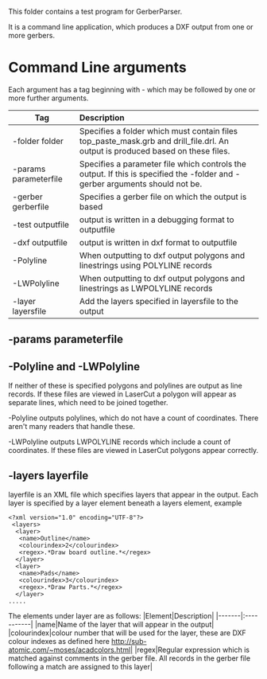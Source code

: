 This folder contains a test program for GerberParser.

It is a command line application, which produces a DXF output from one or more gerbers.

# Command Line arguments

Each argument has a tag beginning with - which may be followed by one or more further arguments.

|Tag|Description|
|---|:-----------|
|-folder folder|Specifies a folder which must contain files top_paste_mask.grb and drill_file.drl. An output is produced based on these files.|
|-params parameterfile|Specifies a parameter file which controls the output. If this is specified the -folder and -gerber arguments should not be.|
|-gerber gerberfile|Specifies a gerber file on which the output is based|
|-test outputfile|output is written in a debugging format to outputfile|
|-dxf outputfile|output is written in dxf format to outputfile|
|-Polyline|When outputting to dxf output polygons and linestrings using POLYLINE records|
|-LWPolyline|When outputting to dxf output polygons and linestrings as LWPOLYLINE records|
|-layer layersfile|Add the layers specified in layersfile to the output|

## -params parameterfile


## -Polyline and -LWPolyline
If neither of these is specified polygons and polylines are output as line records. If these files are viewed in LaserCut a polygon will appear as separate lines, which need to be joined together.

-Polyline outputs polylines, which do not have a count of coordinates. There aren't many readers that handle these.

-LWPolyline outputs LWPOLYLINE records which include a count of coordinates. If these files are viewed in LaserCut polygons appear correctly.

## -layers layerfile

layerfile is an XML file which specifies layers that appear in the output.
Each layer is specified by a layer element beneath a layers element, example

```
<?xml version="1.0" encoding="UTF-8"?>
 <layers>
  <layer>
   <name>Outline</name>
   <colourindex>2</colourindex>
   <regex>.*Draw board outline.*</regex>
  </layer>
  <layer>
   <name>Pads</name>
   <colourindex>3</colourindex>
   <regex>.*Draw Parts.*</regex>
  </layer>
.....
```

The elements under layer are as follows:
|Element|Description|
|-------|:-----------|
|name|Name of the layer that will appear in the output|
|colourindex|colour number that will be used for the layer, these are DXF colour indexes as defined here http://sub-atomic.com/~moses/acadcolors.html|
|regex|Regular expression which is matched against comments in the gerber file. All records in the gerber file following a match are assigned to this layer|

